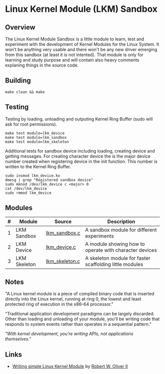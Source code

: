 # Linux Kernel Module (LKM) Sandbox
## Overview
The Linux Kernel Module Sandbox is a little module to learn, test and experiment with
the development of Kernel Modules for the Linux System. It won't be anything very usable
and there won't be any new driver emerging from this sandbox (at least it is not intented).
That module is only for learning and study purpose and will contain also heavy comments
explaning things in the source code.

## Building
```
make clean && make
```

## Testing
Testing by loading, unloading and outputing Kernel Ring Buffer (sudo will ask for root permissions).
```
make test module=lkm_device
make test module=lkm_sandbox
make test module=lkm_skeleton
```
Additional tests for sandbox device including loading, creating device and getting messages.
For creating character device the <major> is the major device number created when registering device in the init function. This number is written to the Kernel Ring Buffer.
```
sudo insmod lkm_device.ko
dmesg | grep "Registered sandbox device"
sudo mknod /dev/lkm_device c <major> 0
cat /dev/lkm_device
sudo rmmod lkm_device 
```

## Modules
#|Module|Source|Description
---|---|---|---
1|LKM Sandbox|[lkm_sandbox.c](lkm_sandbox.c)|A sandbox module for different experiments
2|LKM Device|[lkm_device.c](lkm_device.c)|A module showing how to operate with character devices
3|LKM Skeleton|[lkm_skeleton.c](lkm_skeleton.c)|A skeleton module for faster scaffolding little modules

## Notes
"A Linux kernel module is a piece of compiled binary code that is inserted directly into 
the Linux kernel, running at ring 0, the lowest and least protected ring of execution in 
the x86–64 processor."

"Traditional application development paradigms can be largely discarded. Other than loading 
and unloading of your module, you’ll be writing code that responds to system events rather 
than operates in a sequential pattern."

*"With kernel development, you’re writing APIs, not applications themselves."*


## Links
- [Writing simple Linux Kernel Module](https://blog.sourcerer.io/writing-a-simple-linux-kernel-module-d9dc3762c234)
 by [Robert W. Oliver II](https://blog.sourcerer.io/@rwoliver2)




